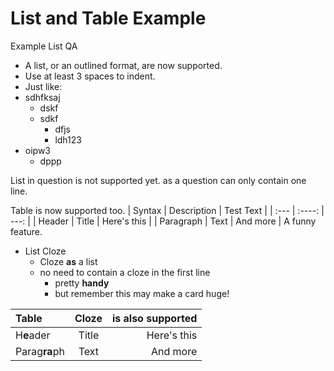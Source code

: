 # List and Table Example

Example List QA
- A list, or an outlined format, are now supported.
- Use at least 3 spaces to indent.
- Just like:
- sdhfksaj
   - dskf
   - sdkf
      - dfjs
	  - ldh123
- oipw3
   - dppp

List in question is not supported yet.
as a question can only contain one line.

Table is now supported too.
| Syntax      | Description | Test Text     |
| :---        |    :----:   |          ---: |
| Header      | Title       | Here's this   |
| Paragraph   | Text        | And more      |
A funny feature.

- List Cloze
  - Cloze **as** a list
  - no need to contain a cloze in the first line
      - pretty **handy**
      - but remember this may make a card huge!

| Table      | Cloze | is also supported |
| :---        |    :----:   |          ---: |
| H**e**ader      | Title       | Here's this   |
| Parag**ra**ph   | Text        | And more      |
